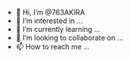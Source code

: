 - 👋 Hi, I’m @763AKIRA
- 👀 I’m interested in ...
- 🌱 I’m currently learning ...
- 💞️ I’m looking to collaborate on ...
- 📫 How to reach me ...

<!---
763AKIRA/763AKIRA is a ✨ special ✨ repository because its `README.md` (this file) appears on your GitHub profile.
You can click the Preview link to take a look at your changes.
--->
